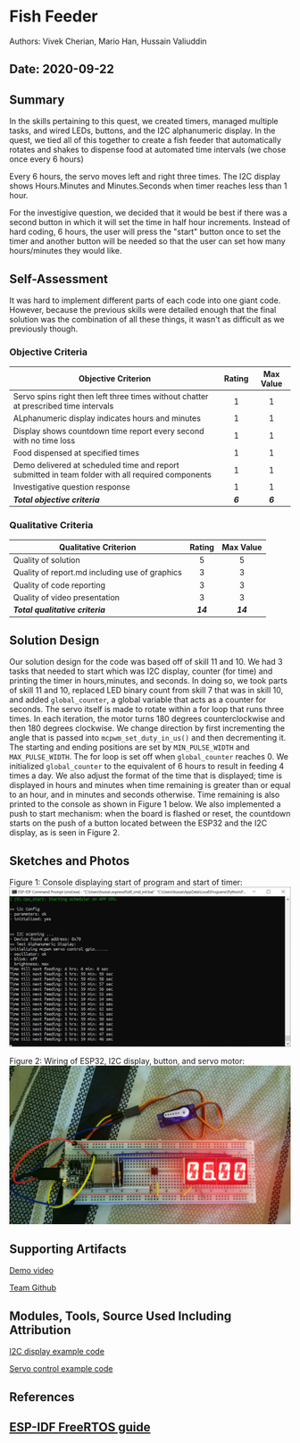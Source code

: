 # Fish Feeder
Authors: Vivek Cherian, Mario Han, Hussain Valiuddin

Date: 2020-09-22
-----

## Summary

In the skills pertaining to this quest, we created timers, managed multiple tasks, and wired LEDs, buttons, and the I2C alphanumeric display. In the quest, we tied all of this together to create a fish feeder that automatically rotates and shakes to dispense food at automated time intervals (we chose once every 6 hours) 

Every 6 hours, the servo moves left and right three times. The I2C display shows Hours.Minutes and Minutes.Seconds when timer reaches less than 1 hour.

For the investigive question, we decided that it would be best if there was a second button in which it will set the time in half hour increments. Instead of hard coding, 6 hours, the user will press the "start" button once to set the timer and another button will be needed so that the user can set how many hours/minutes they would like.

## Self-Assessment

It was hard to implement different parts of each code into one giant code. However, because the previous skills were detailed enough that the final solution was the combination of all these things, it wasn't as difficult as we previously though.

### Objective Criteria

| Objective Criterion | Rating | Max Value  | 
|---------------------------------------------|:-----------:|:---------:|
| Servo spins right then left three times without chatter at prescribed time intervals | 1 |  1     | 
| ALphanumeric display indicates hours and minutes | 1 |  1     | 
| Display shows countdown time report every second with no time loss | 1 |  1     | 
| Food dispensed at specified times | 1 |  1     | 
| Demo delivered at scheduled time and report submitted in team folder with all required components | 1 |  1     | 
| Investigative question response | 1 |  1     | 
| ***Total objective criteria*** | ***6*** | ***6*** |


### Qualitative Criteria

| Qualitative Criterion | Rating | Max Value  | 
|---------------------------------------------|:-----------:|:---------:|
| Quality of solution | 5 |  5     | 
| Quality of report.md including use of graphics | 3  |  3     | 
| Quality of code reporting | 3  |  3     | 
| Quality of video presentation | 3 |  3     |
| ***Total qualitative criteria*** | ***14*** | ***14*** | 


## Solution Design

Our solution design for the code was based off of skill 11 and 10. We had 3 tasks that needed to start which was I2C display, counter (for time) and printing the timer in hours,minutes, and seconds. In doing so, we took parts of skill 11 and 10, replaced LED binary count from skill 7 that was in skill 10, and added ```global_counter```, a global variable that acts as a counter for seconds. The servo itself is made to rotate within a for loop that runs three times. In each iteration, the motor turns 180 degrees counterclockwise and then 180 degrees clockwise. We change direction by first incrementing the angle that is passed into ```mcpwm_set_duty_in_us()``` and then decrementing it. The starting and ending positions are set by ```MIN_PULSE_WIDTH``` and ```MAX_PULSE_WIDTH```. The for loop is set off when ```global_counter``` reaches 0.
We initialized ```global_counter``` to the equivalent of 6 hours to result in feeding 4 times a day. We also adjust the format of the time that is displayed; time is displayed in hours and minutes when time remaining is greater than or equal to an hour, and in minutes and seconds otherwise. Time remaining is also printed to the console as shown in Figure 1 below. We also implemented a push to start mechanism: when the board is flashed or reset, the countdown starts on the push of a button located between the ESP32 and the I2C display, as is seen in Figure 2.

## Sketches and Photos

Figure 1: Console displaying start of program and start of timer:
![console pic](images/console-output.jpg)

Figure 2: Wiring of ESP32, I2C display, button, and servo motor:
![breadboard](images/breadboard.jpg)


## Supporting Artifacts

[Demo video](https://drive.google.com/file/d/1g3_zGDu6H-xdC5ByHxcXcN8vJxZVtbuS/view?usp=sharing)

[Team Github](https://github.com/BU-EC444/Team2-Cherian-Han-Valiuddin/tree/master/quest-1)

## Modules, Tools, Source Used Including Attribution
[I2C display example code](https://github.com/BU-EC444/code-examples/tree/master/i2c-display)

[Servo control example code](https://github.com/espressif/esp-idf/tree/master/examples/peripherals/mcpwm/mcpwm_servo_control)

## References
[ESP-IDF FreeRTOS guide](https://docs.espressif.com/projects/esp-idf/en/latest/esp32/api-reference/system/freertos.html)
-----

